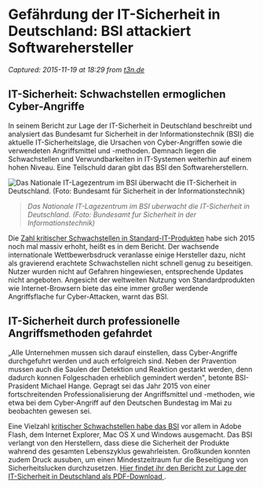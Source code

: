 # Gefährdung der IT-Sicherheit in Deutschland: BSI attackiert Softwarehersteller

_Captured: 2015-11-19 at 18:29 from [t3n.de](http://t3n.de/news/it-sicherheit-deutschland-bsi-658277/?utm_source=feedburner+t3n+News+12.000er&utm_medium=feed&utm_campaign=Feed%3A+aktuell%2Ffeeds%2Frss+%28t3n+News%29)_

## IT-Sicherheit: Schwachstellen ermoglichen Cyber-Angriffe

In seinem Bericht zur Lage der IT-Sicherheit in Deutschland beschreibt und analysiert das Bundesamt fur Sicherheit in der Informationstechnik (BSI) die aktuelle IT-Sicherheitslage, die Ursachen von Cyber-Angriffen sowie die verwendeten Angriffsmittel und -methoden. Demnach liegen die Schwachstellen und Verwundbarkeiten in IT-Systemen weiterhin auf einem hohen Niveau. Eine Teilschuld daran gibt das BSI den Softwareherstellern.

![Das Nationale IT-Lagezentrum im BSI überwacht die IT-Sicherheit in Deutschland. \(Foto: Bundesamt für Sicherheit in der Informationstechnik\)](http://t3n.de/news/wp-content/uploads/2015/11/IT-Sicherheit-Deutschland-BSI-595x409.jpg)

> _Das Nationale IT-Lagezentrum im BSI uberwacht die IT-Sicherheit in Deutschland. (Foto: Bundesamt fur Sicherheit in der Informationstechnik)_

Die [Zahl kritischer Schwachstellen in Standard-IT-Produkten](http://t3n.de/news/software-risiken-windows-apple-651590/) habe sich 2015 noch mal massiv erhoht, heißt es in dem Bericht. Der wachsende internationale Wettbewerbsdruck veranlasse einige Hersteller dazu, nicht als gravierend erachtete Schwachstellen nicht schnell genug zu beseitigen. Nutzer wurden nicht auf Gefahren hingewiesen, entsprechende Updates nicht angeboten. Angesicht der weltweiten Nutzung von Standardprodukten wie Internet-Browsern biete das eine immer großer werdende Angriffsflache fur Cyber-Attacken, warnt das BSI.

## IT-Sicherheit durch professionelle Angriffsmethoden gefahrdet

„Alle Unternehmen mussen sich darauf einstellen, dass Cyber-Angriffe durchgefuhrt werden und auch erfolgreich sind. Neben der Pravention mussen auch die Saulen der Detektion und Reaktion gestarkt werden, denn dadurch konnen Folgeschaden erheblich gemindert werden", betonte BSI-Prasident Michael Hange. Gepragt sei das Jahr 2015 von einer fortschreitenden Professionalisierung der Angriffsmittel und -methoden, wie etwa bei dem Cyber-Angriff auf den Deutschen Bundestag im Mai zu beobachten gewesen sei.

Eine Vielzahl [kritischer Schwachstellen habe das BSI](http://t3n.de/news/bsi-kritische-bugs-flash-internet-explorer-623886/) vor allem in Adobe Flash, dem Internet Explorer, Mac OS X und Windows ausgemacht. Das BSI verlangt von den Herstellern, dass diese die Sicherheit der Produkte wahrend des gesamten Lebenszyklus gewahrleisten. Großkunden konnten zudem Druck ausuben, um einen Mindestzeitraum fur die Beseitigung von Sicherheitslucken durchzusetzen. [Hier findet ihr den Bericht zur Lage der IT-Sicherheit in Deutschland als PDF-Download ](https://www.bsi.bund.de/SharedDocs/Downloads/DE/BSI/Publikationen/Lageberichte/Lagebericht2015.pdf?__blob=publicationFile&v=2).
